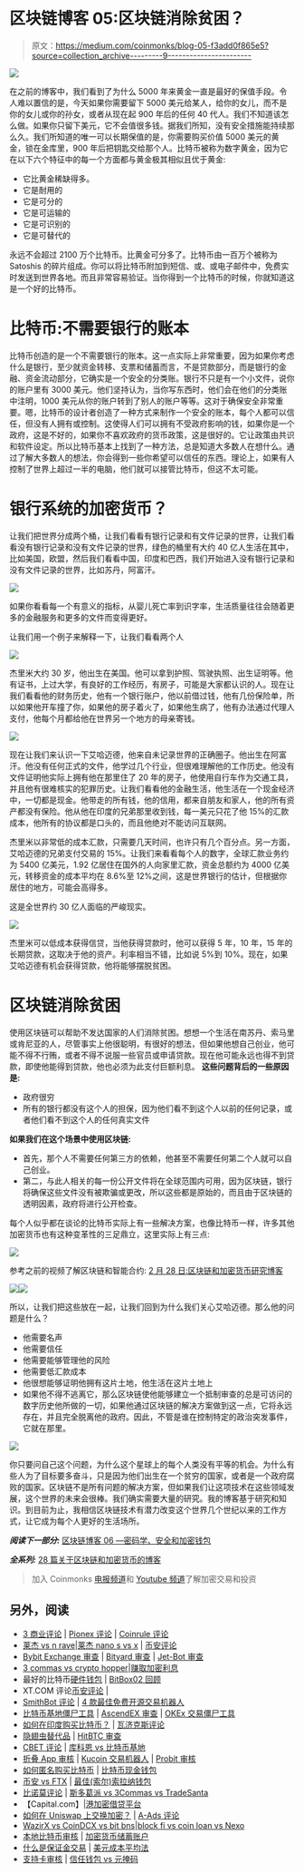 # 区块链博客 05:区块链消除贫困？

> 原文：<https://medium.com/coinmonks/blog-05-f3add0f865e5?source=collection_archive---------9----------------------->

![](img/f7811ae251f52762947bf5d936076aa1.png)

在之前的博客中，我们看到了为什么 5000 年来黄金一直是最好的保值手段。令人难以置信的是，今天如果你需要留下 5000 美元给某人，给你的女儿，而不是你的女儿或你的孙女，或者从现在起 900 年后的任何 40 代人。我们不知道该怎么做。如果你只留下美元，它不会值很多钱。据我们所知，没有安全措施能持续那么久。我们所知道的唯一可以长期保值的是，你需要购买价值 5000 美元的黄金，锁在金库里，900 年后把钥匙交给那个人。比特币被称为数字黄金，因为它在以下六个特征中的每一个方面都与黄金极其相似且优于黄金:

*   它比黄金稀缺得多。
*   它是耐用的
*   它是可分的
*   它是可运输的
*   它是可识别的
*   它是可替代的

永远不会超过 2100 万个比特币。比黄金可分多了。比特币由一百万个被称为 Satoshis 的碎片组成。你可以将比特币附加到短信、或、或电子邮件中，免费实时发送到世界各地。而且非常容易验证。当你得到一个比特币的时候，你就知道这是一个好的比特币。

# 比特币:不需要银行的账本

比特币创造的是一个不需要银行的账本。这一点实际上非常重要，因为如果你考虑什么是银行，至少就资金转移、支票和储蓄而言，不是贷款部分，而是银行的金融、资金流动部分，它确实是一个安全的分类账。银行不只是有一个小文件，说你的账户里有 3000 美元。他们坚持认为，当你写东西时，他们会在他们的分类账中注明，1000 美元从你的账户转到了别人的账户等等。这对于确保安全非常重要。嗯，比特币的设计者创造了一种方式来制作一个安全的账本，每个人都可以信任，但没有人拥有或控制。这使得人们可以拥有不受政府影响的钱，如果你是一个政府，这是不好的，如果你不喜欢政府的货币政策，这是很好的。它让政策由共识和软件设定。所以比特币基本上找到了一种方法，总是知道大多数人在想什么。通过了解大多数人的想法，你会得到一些你希望可以信任的东西。理论上，如果有人控制了世界上超过一半的电脑，他们就可以接管比特币，但这不太可能。

# 银行系统的加密货币？

让我们把世界分成两个桶，让我们看看有银行记录和有文件记录的世界，让我们看看没有银行记录和没有文件记录的世界，绿色的桶里有大约 40 亿人生活在其中，比如美国，欧盟，然后我们看看中国，印度和巴西，我们开始进入没有银行记录和没有文件记录的世界，比如苏丹，阿富汗。

![](img/536f51825783d84832d9c0d7aa558ec6.png)

如果你看看每一个有意义的指标，从婴儿死亡率到识字率，生活质量往往会随着更多的金融服务和更多的文件而变得更好。

让我们用一个例子来解释一下，让我们看看两个人

![](img/248752ee4413e96cbe39ae0c39ecd609.png)

杰里米大约 30 岁，他出生在美国。他可以拿到护照、驾驶执照、出生证明等。他有证书，上过大学，有良好的工作经历，有房子，可能是大家都认识的人。现在让我们看看他的财务历史，他有一个银行账户，他以前借过钱，他有几份保险单，所以如果他开车撞了你，如果他的房子着火了，如果他生病了，他有办法通过代理人支付，他每个月都给他在世界另一个地方的母亲寄钱。

![](img/4dd26720c592e0e18a0307f663b99387.png)

现在让我们来认识一下艾哈迈德，他来自未记录世界的正确圈子。他出生在阿富汗。他没有任何正式的文件，他学过几个行业，但很难理解他的工作历史。他没有文件证明他实际上拥有他在那里住了 20 年的房子，他使用自行车作为交通工具，并且他有很难核实的犯罪历史。让我们看看他的金融生活，他生活在一个现金经济中，一切都是现金。他带走的所有钱，他的信用，都来自朋友和家人，他的所有资产都没有保险。他从他在印度的兄弟那里收到钱，每一美元只花了他 15%的汇款成本，他所有的协议都是口头的，而且他绝对不能访问互联网。

杰里米以非常低的成本汇款，只需要几天时间，也许只有几个百分点。另一方面，艾哈迈德的兄弟支付交易的 15%。让我们来看看每个人的数字，全球汇款业务约为 5400 亿美元，1.92 亿居住在国外的人向家里汇款，资金总额约为 4000 亿美元，转移资金的成本平均在 8.6%至 12%之间，这是世界银行的估计，但根据你居住的地方，可能会高得多。

这是全世界约 30 亿人面临的严峻现实。

![](img/31f4bda1271392510fee9087ca698113.png)

杰里米可以低成本获得信贷，当他获得贷款时，他可以获得 5 年，10 年，15 年的长期贷款，这取决于他的资产。利率相当不错，比如说 5%到 10%。现在，如果艾哈迈德有机会获得贷款，他将能够摆脱贫困。

# 区块链消除贫困

使用区块链可以帮助不发达国家的人们消除贫困。想想一个生活在南苏丹、索马里或肯尼亚的人，尽管事实上他很聪明，有很好的想法，但如果他想自己创业，他可能不得不行贿，或者不得不说服一些官员或申请贷款。现在他可能永远也得不到贷款，即使他能得到贷款，他也必须为此支付巨额利息。
**这些问题背后的一些原因是:**

*   政府很穷
*   所有的银行都没有这个人的担保，因为他们看不到这个人以前的任何记录，或者他们看不到这个人的任何真实文件

**如果我们在这个场景中使用区块链:**

*   首先，那个人不需要任何第三方的依赖，他甚至不需要任何第二个人就可以自己创业。
*   第二，与此人相关的每一份公开文件将在全球范围内可用，因为区块链，银行将确保这些文件没有被欺骗或更改，所以这些都是原始的，而且由于区块链的透明因素，政府将进行公开检查。

每个人似乎都在谈论的比特币实际上有一些解决方案，也像比特币一样，许多其他加密货币也有这种变革性的三足鼎立，这里实际上有三点:

![](img/853d93673882ab90220ca89e5482a6f9.png)

参考之前的视频了解区块链和智能合约: [2 月 28 日:区块链和加密货币研究博客](https://aaklii.medium.com/28days-of-february-blockchain-and-cryptocurrency-research-blogs-4b73c51ce3db)

![](img/da76462e92b5d10a92ae1853736557e5.png)![](img/92d1f04846e242ef0c29f8a5c2380357.png)

所以，让我们把这些放在一起，让我们回到为什么我们关心艾哈迈德。那么他的问题是什么？

*   他需要名声
*   他需要信任
*   他需要能够管理他的风险
*   他需要低汇款成本
*   他很想能够证明他拥有这片土地，他生活在这片土地上
*   如果他不得不逃离它，那么区块链使他能够建立一个抵制审查的总是可访问的数字历史他所做的一切，如果他通过区块链的解决方案做到这一点，它将永远存在，并且完全脱离他的政府。因此，不管是谁在控制特定的政治突发事件，它就在那里。

![](img/332b60948b4db2ef99745b9c60ae3a77.png)

你只要问自己这个问题，为什么这个星球上的每个人类没有平等的机会。为什么有些人为了目标要多奋斗，只是因为他们出生在一个贫穷的国家，或者是一个政府腐败的国家。区块链不是所有问题的解决方案，但如果我们让这项技术在这些领域发展，这个世界的未来会很棒。我们确实需要大量的研究。我的博客基于研究和知识。到目前为止，我相信区块链技术有潜力改变这个世界几个世纪以来的工作方式，让它成为每个人更好的生活场所。

***阅读下一部分:*** [区块链博客 06 —密码学、安全和加密钱包](https://aaklii.medium.com/blockchain-blog-06-cryptography-sha-and-wallets-438a92921f1c)

***全系列:*** [28 篇关于区块链和加密货币的博客](https://aaklii.medium.com/28days-of-february-blockchain-and-cryptocurrency-research-blogs-4b73c51ce3db)

> 加入 Coinmonks [电报频道](https://t.me/coincodecap)和 [Youtube 频道](https://www.youtube.com/c/coinmonks/videos)了解加密交易和投资

## 另外，阅读

*   [3 商业评论](/coinmonks/3commas-review-an-excellent-crypto-trading-bot-2020-1313a58bec92) | [Pionex 评论](https://coincodecap.com/pionex-review-exchange-with-crypto-trading-bot) | [Coinrule 评论](/coinmonks/coinrule-review-2021-a-beginner-friendly-crypto-trading-bot-daf0504848ba)
*   [莱杰 vs n rave](/coinmonks/ledger-vs-ngrave-zero-7e40f0c1d694)|[莱杰 nano s vs x](/coinmonks/ledger-nano-s-vs-x-battery-hardware-price-storage-59a6663fe3b0) | [币安评论](/coinmonks/binance-review-ee10d3bf3b6e)
*   [Bybit Exchange 审查](/coinmonks/bybit-exchange-review-dbd570019b71) | [Bityard 审查](https://coincodecap.com/bityard-reivew) | [Jet-Bot 审查](https://coincodecap.com/jet-bot-review)
*   [3 commas vs crypto hopper](/coinmonks/3commas-vs-pionex-vs-cryptohopper-best-crypto-bot-6a98d2baa203)|[赚取加密利息](/coinmonks/earn-crypto-interest-b10b810fdda3)
*   最好的比特币[硬件钱包](/coinmonks/hardware-wallets-dfa1211730c6) | [BitBox02 回顾](/coinmonks/bitbox02-review-your-swiss-bitcoin-hardware-wallet-c36c88fff29)
*   XT.COM 评论[币安评论](https://coincodecap.com/profittradingapp-for-binance) |
*   [SmithBot 评论](https://coincodecap.com/smithbot-review) | [4 款最佳免费开源交易机器人](https://coincodecap.com/free-open-source-trading-bots)
*   [比特币基地僵尸工具](/coinmonks/coinbase-bots-ac6359e897f3) | [AscendEX 审查](/coinmonks/ascendex-review-53e829cf75fa) | [OKEx 交易僵尸工具](/coinmonks/okex-trading-bots-234920f61e60)
*   [如何在印度购买比特币？](/coinmonks/buy-bitcoin-in-india-feb50ddfef94) | [瓦济克斯评论](/coinmonks/wazirx-review-5c811b074f5b)
*   [隐翅虫替代品](/coinmonks/cryptohopper-alternatives-d67287b16d27) | [HitBTC 审查](/coinmonks/hitbtc-review-c5143c5d53c2)
*   [CBET 评论](https://coincodecap.com/cbet-casino-review) | [库科恩 vs 比特币基地](https://coincodecap.com/kucoin-vs-coinbase)
*   [折叠 App 审核](https://coincodecap.com/fold-app-review) | [Kucoin 交易机器人](/coinmonks/kucoin-trading-bot-automate-your-trades-8cf0ca2138e0) | [Probit 审核](https://coincodecap.com/probit-review)
*   [如何匿名购买比特币](https://coincodecap.com/buy-bitcoin-anonymously) | [比特币现金钱包](https://coincodecap.com/bitcoin-cash-wallets)
*   [币安 vs FTX](https://coincodecap.com/binance-vs-ftx) | [最佳(索尔)索拉纳钱包](https://coincodecap.com/solana-wallets)
*   [比诺莫评论](https://coincodecap.com/binomo-review) | [斯多葛派 vs 3Commas vs TradeSanta](https://coincodecap.com/stoic-vs-3commas-vs-tradesanta)
*   【Capital.com】|[港加密借贷平台](https://coincodecap.com/crypto-lending-hong-kong)
*   [如何在 Uniswap 上交换加密？](https://coincodecap.com/swap-crypto-on-uniswap) | [A-Ads 评论](https://coincodecap.com/a-ads-review)
*   [WazirX vs CoinDCX vs bit bns](/coinmonks/wazirx-vs-coindcx-vs-bitbns-149f4f19a2f1)|[block fi vs coin loan vs Nexo](/coinmonks/blockfi-vs-coinloan-vs-nexo-cb624635230d)
*   [本地比特币审核](/coinmonks/localbitcoins-review-6cc001c6ed56) | [加密货币储蓄账户](https://coincodecap.com/cryptocurrency-savings-accounts)
*   [什么是保证金交易](https://coincodecap.com/margin-trading) | [美元成本平均法](https://coincodecap.com/dca)
*   [支持卡审核](https://coincodecap.com/uphold-card-review) | [信任钱包 vs 元掩码](https://coincodecap.com/trust-wallet-vs-metamask)